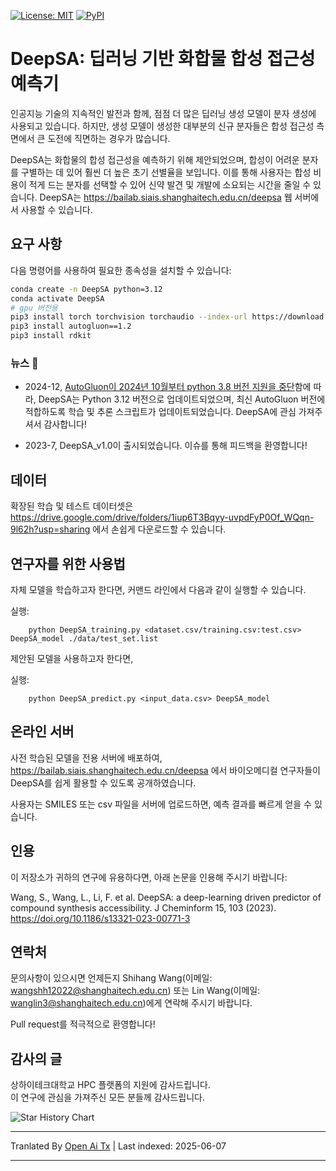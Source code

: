 [![License: MIT](https://img.shields.io/badge/License-MIT-yellow)](https://github.com/Shihang-Wang-58/DeepSA)
[![PyPI](https://img.shields.io/badge/PyPI-cyan)](https://pypi.org/project/deepsa)

# DeepSA: 딥러닝 기반 화합물 합성 접근성 예측기

인공지능 기술의 지속적인 발전과 함께, 점점 더 많은 딥러닝 생성 모델이 분자 생성에 사용되고 있습니다. 하지만, 생성 모델이 생성한 대부분의 신규 분자들은 합성 접근성 측면에서 큰 도전에 직면하는 경우가 많습니다.

DeepSA는 화합물의 합성 접근성을 예측하기 위해 제안되었으며, 합성이 어려운 분자를 구별하는 데 있어 훨씬 더 높은 초기 선별율을 보입니다. 이를 통해 사용자는 합성 비용이 적게 드는 분자를 선택할 수 있어 신약 발견 및 개발에 소요되는 시간을 줄일 수 있습니다. DeepSA는 https://bailab.siais.shanghaitech.edu.cn/deepsa 웹 서버에서 사용할 수 있습니다.<br/>

## 요구 사항
다음 명령어를 사용하여 필요한 종속성을 설치할 수 있습니다:
```bash
conda create -n DeepSA python=3.12
conda activate DeepSA
# gpu 버전용
pip3 install torch torchvision torchaudio --index-url https://download.pytorch.org/whl/cu118
pip3 install autogluon==1.2
pip3 install rdkit
```
### 뉴스 🔔 

* 2024-12, [AutoGluon이 2024년 10월부터 python 3.8 버전 지원을 중단](https://github.com/autogluon/autogluon/pull/4512)함에 따라, DeepSA는 Python 3.12 버전으로 업데이트되었으며, 최신 AutoGluon 버전에 적합하도록 학습 및 추론 스크립트가 업데이트되었습니다. DeepSA에 관심 가져주셔서 감사합니다!

* 2023-7, DeepSA_v1.0이 출시되었습니다. 이슈를 통해 피드백을 환영합니다!

## 데이터
확장된 학습 및 테스트 데이터셋은 https://drive.google.com/drive/folders/1iup6T3Bqyy-uvpdFyP0Of_WQqn-9l62h?usp=sharing 에서 손쉽게 다운로드할 수 있습니다.
## 연구자를 위한 사용법
자체 모델을 학습하고자 한다면, 커맨드 라인에서 다음과 같이 실행할 수 있습니다.

실행:
```
    python DeepSA_training.py <dataset.csv/training.csv:test.csv> DeepSA_model ./data/test_set.list
```
제안된 모델을 사용하고자 한다면,

실행:
```
    python DeepSA_predict.py <input_data.csv> DeepSA_model
```

## 온라인 서버

사전 학습된 모델을 전용 서버에 배포하여, https://bailab.siais.shanghaitech.edu.cn/deepsa 에서 바이오메디컬 연구자들이 DeepSA를 쉽게 활용할 수 있도록 공개하였습니다.

사용자는 SMILES 또는 csv 파일을 서버에 업로드하면, 예측 결과를 빠르게 얻을 수 있습니다.

## <span id="citelink">인용</span>
이 저장소가 귀하의 연구에 유용하다면, 아래 논문을 인용해 주시기 바랍니다:

Wang, S., Wang, L., Li, F. et al. DeepSA: a deep-learning driven predictor of compound synthesis accessibility. J Cheminform 15, 103 (2023). https://doi.org/10.1186/s13321-023-00771-3

## 연락처
문의사항이 있으시면 언제든지 Shihang Wang(이메일: wangshh12022@shanghaitech.edu.cn) 또는 Lin Wang(이메일: wanglin3@shanghaitech.edu.cn)에게 연락해 주시기 바랍니다.

Pull request를 적극적으로 환영합니다!

## 감사의 글
상하이테크대학교 HPC 플랫폼의 지원에 감사드립니다.<br/>
이 연구에 관심을 가져주신 모든 분들께 감사드립니다.

![Star History Chart](https://api.star-history.com/svg?repos=Shihang-Wang-58/DeepSA&type=Date)


---

Tranlated By [Open Ai Tx](https://github.com/OpenAiTx/OpenAiTx) | Last indexed: 2025-06-07

---